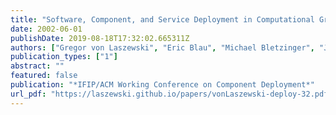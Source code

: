 ```yaml
---
title: "Software, Component, and Service Deployment in Computational Grids"
date: 2002-06-01
publishDate: 2019-08-18T17:32:02.665311Z
authors: ["Gregor von Laszewski", "Eric Blau", "Michael Bletzinger", "Jarek Gawor", "Peter Lane", "Stuart Martin", "Michael Russell"]
publication_types: ["1"]
abstract: ""
featured: false
publication: "*IFIP/ACM Working Conference on Component Deployment*"
url_pdf: "https://laszewski.github.io/papers/vonLaszewski-deploy-32.pdf"
---
```



